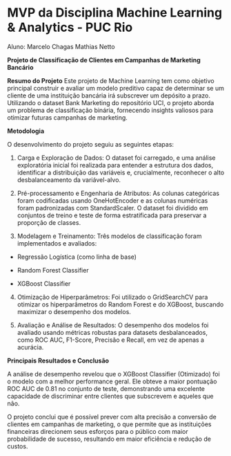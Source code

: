 # MVP da Disciplina Machine Learning &amp; Analytics - PUC Rio

Aluno: Marcelo Chagas Mathias Netto

**Projeto de Classificação de Clientes em Campanhas de Marketing Bancário**

**Resumo do Projeto**
Este projeto de Machine Learning tem como objetivo principal construir e avaliar um modelo preditivo capaz de determinar se um cliente de uma instituição bancária irá subscrever um depósito a prazo. Utilizando o dataset Bank Marketing do repositório UCI, o projeto aborda um problema de classificação binária, fornecendo insights valiosos para otimizar futuras campanhas de marketing.

**Metodologia**

O desenvolvimento do projeto seguiu as seguintes etapas:

1. Carga e Exploração de Dados: O dataset foi carregado, e uma análise exploratória inicial foi realizada para entender a estrutura dos dados, identificar a distribuição das variáveis e, crucialmente, reconhecer o alto desbalanceamento da variável-alvo.

2. Pré-processamento e Engenharia de Atributos: As colunas categóricas foram codificadas usando OneHotEncoder e as colunas numéricas foram padronizadas com StandardScaler. O dataset foi dividido em conjuntos de treino e teste de forma estratificada para preservar a proporção de classes.

3. Modelagem e Treinamento: Três modelos de classificação foram implementados e avaliados:

- Regressão Logística (como linha de base)

- Random Forest Classifier

- XGBoost Classifier

4. Otimização de Hiperparâmetros: Foi utilizado o GridSearchCV para otimizar os hiperparâmetros do Random Forest e do XGBoost, buscando maximizar o desempenho dos modelos.

5. Avaliação e Análise de Resultados: O desempenho dos modelos foi avaliado usando métricas robustas para datasets desbalanceados, como ROC AUC, F1-Score, Precisão e Recall, em vez de apenas a acurácia.

**Principais Resultados e Conclusão**

A análise de desempenho revelou que o XGBoost Classifier (Otimizado) foi o modelo com a melhor performance geral. Ele obteve a maior pontuação ROC AUC de 0.81 no conjunto de teste, demonstrando uma excelente capacidade de discriminar entre clientes que subscrevem e aqueles que não.

O projeto conclui que é possível prever com alta precisão a conversão de clientes em campanhas de marketing, o que permite que as instituições financeiras direcionem seus esforços para o público com maior probabilidade de sucesso, resultando em maior eficiência e redução de custos.
